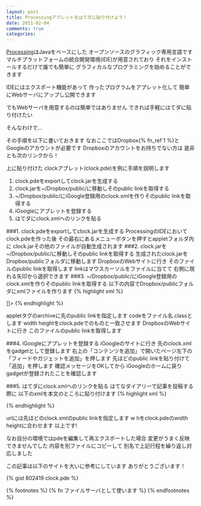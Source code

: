 ```yaml
---
layout: post
title: Processingアプレットをはてダに貼り付けよう！
date: 2011-02-04
comments: true
categories:
---
```



<div class="hatena-widget">
<script src="http://gmodules.com/ig/ifr?url=http://dl.dropbox.com/u/58702/clock2.xml&synd=open&w=200&h=200&title=&border=%23ffffff%7C0px%2C0px+solid+%23ffffff&output=js"></script>
</div>

[Processing](http://processing.org/)はJavaをベースにした
オープンソースのグラフィック専用言語です
マルチプラットフォームの統合開発環境(IDE)が用意されており
それをインストールするだけで誰でも簡単に
グラフィカルなプログラミングを始めることができます

IDEにはエクスポート機能があって
作ったプログラムをアプレット化して
簡単にWebサーバにアップし公開できます

でもWebサーバを用意するのは簡単ではありません
できれば手軽にはてダに貼り付けたい

そんなわけで...

その手順を以下に書いておきます
なおここではDropbox{% fn_ref 1 %}とGoogleのアカウントが必要です
Dropboxのアカウントをお持ちでない方は
是非とも次のリンクから！

[](http://db.tt/KEbzDMO)

上に貼り付けた
clockアプレット(clock.pde)を例に手順を説明します
1. clock.pdeをexportしてclock.jarを生成する
1. clock.jarを~/Dropbox/public/に移動しそのpublic linkを取得する
1. ~/Dropbox/public/にiGoogle登録用のclock.xmlを作りそのpublic linkを取得する
1. iGoogleにアプレットを登録する
1. はてダにclock.xmlへのリンクを貼る

###1. clock.pdeをexportしてclock.jarを生成する
ProcessingのIDEにおいてclock.pdeを作った後
その最右にあるメニューボタンを押すとappletフォルダ内に
clock.jarその他のファイルが自動生成されます
###2. clock.jarを~/Dropbox/public/に移動しそのpublic linkを取得する
生成されたclock.jarをDropbox/publicフォルダに移動します
DropboxのWebサイトに行き
そのファイルのpublic linkを取得します
linkはマウスカーソルをファイルに当てて
右側に現れる矢印から選択できます
###3. ~/Dropbox/public/にiGoogle登録用のclock.xmlを作りそのpublic linkを取得する
以下の内容でDropbox/publicフォルダにxmlファイルを作ります
{% highlight xml %}
<?xml version="1.0" encoding="UTF-8" ?> 
<Module>
  <ModulePrefs title="Clock" height="200" /> 
  <Content type="html">
     <![CDATA[ 
     <applet archive= "http://dl.dropbox.com/u/58702/clock.jar"
             code="clock.class" width="200" height="200" ></applet>
     ]]>
  </Content>
</Module>
{% endhighlight %}

appletタグのarchiveに先のpublic linkを指定します
codeをファイル名.classとします
width heightをclock.pdeでのものと一致させます
DropboxのWebサイトに行き
このファイルのpublic linkを取得します

###4. iGoogleにアプレットを登録する
iGoogleのサイトに行き
先のclock.xmlをgadgetとして登録します
右上の「コンテンツを追加」で開いたページ左下の
「フィードやガジェットを追加」を押します
先ほどのpublic linkを貼り付けて「追加」を押します
確認メッセージをOKしてから
iGoogleのホームに戻り
gadgetが登録されたことを確認します

###5. はてダにclock.xmlへのリンクを貼る
はてなダイアリーで記事を投稿する際に
以下のxmlを本文のところに貼り付けます
{% highlight xml %}
<div class="hatena-widget">
  <script src="http://gmodules.com/ig/ifr?url=http://dl.dropbox.com/u/58702/clock.xml&synd=open&w=200&h=200&title=&border=%23ffffff%7C0px%2C0px+solid+%23ffffff&output=js"></script>
</div>
{% endhighlight %}

urlには先ほどのclock.xmlのpublic linkを指定します
w hをclock.pdeのwidth heightに合わせます
以上です!

なお自分の環境ではpdeを編集して再エクスポートした場合
変更がうまく反映できませんでした
内容を別ファイルにコピーして
別名で上記行程を繰り返し対応しました

この記事は以下のサイトを大いに参考にしています
ありがとうございます！
[](http://mtl.recruit.co.jp/blog/2007/09/flash.html)
[](http://d.hatena.ne.jp/t_yano/20080706/1215370412)

{% gist 802419 clock.pde %}

{% footnotes %}
   {% fn ファイルサーバとして使います %}
{% endfootnotes %}
